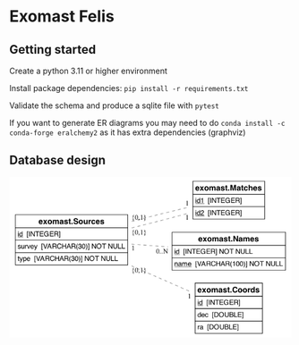 # Exomast Felis


## Getting started

Create a python 3.11 or higher environment

Install package dependencies: `pip install -r requirements.txt`

Validate the schema and produce a sqlite file with `pytest`

If you want to generate ER diagrams you may need to do `conda install -c conda-forge eralchemy2` as it has extra dependencies (graphviz)

## Database design

![database erd](exomast/schema.png)